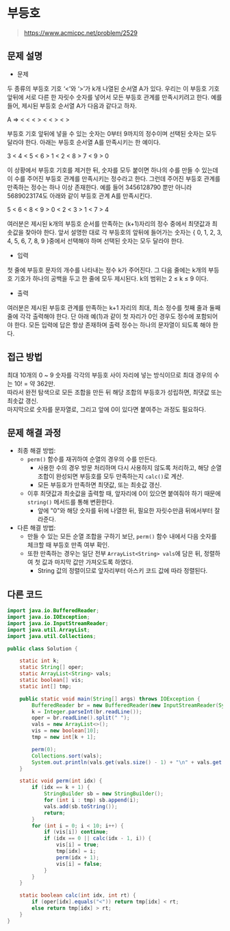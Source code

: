 # 부등호

> https://www.acmicpc.net/problem/2529

## 문제 설명

- 문제

두 종류의 부등호 기호 ‘<’와 ‘>’가 k개 나열된 순서열 A가 있다. 우리는 이 부등호 기호 앞뒤에 서로 다른 한 자릿수 숫자를 넣어서 모든 부등호 관계를 만족시키려고 한다. 예를 들어, 제시된 부등호 순서열
A가 다음과 같다고 하자.

A ⇒ < < < > < < > < >

부등호 기호 앞뒤에 넣을 수 있는 숫자는 0부터 9까지의 정수이며 선택된 숫자는 모두 달라야 한다. 아래는 부등호 순서열 A를 만족시키는 한 예이다.

3 < 4 < 5 < 6 > 1 < 2 < 8 > 7 < 9 > 0

이 상황에서 부등호 기호를 제거한 뒤, 숫자를 모두 붙이면 하나의 수를 만들 수 있는데 이 수를 주어진 부등호 관계를 만족시키는 정수라고 한다. 그런데 주어진 부등호 관계를 만족하는 정수는 하나 이상 존재한다. 예를
들어 3456128790 뿐만 아니라 5689023174도 아래와 같이 부등호 관계 A를 만족시킨다.

5 < 6 < 8 < 9 > 0 < 2 < 3 > 1 < 7 > 4

여러분은 제시된 k개의 부등호 순서를 만족하는 (k+1)자리의 정수 중에서 최댓값과 최솟값을 찾아야 한다. 앞서 설명한 대로 각 부등호의 앞뒤에 들어가는 숫자는 { 0, 1, 2, 3, 4, 5, 6, 7, 8, 9
}중에서 선택해야 하며 선택된 숫자는 모두 달라야 한다.

- 입력

첫 줄에 부등호 문자의 개수를 나타내는 정수 k가 주어진다. 그 다음 줄에는 k개의 부등호 기호가 하나의 공백을 두고 한 줄에 모두 제시된다. k의 범위는 2 ≤ k ≤ 9 이다.

- 출력

여러분은 제시된 부등호 관계를 만족하는 k+1 자리의 최대, 최소 정수를 첫째 줄과 둘째 줄에 각각 출력해야 한다. 단 아래 예(1)과 같이 첫 자리가 0인 경우도 정수에 포함되어야 한다. 모든 입력에 답은 항상
존재하며 출력 정수는 하나의 문자열이 되도록 해야 한다.

## 접근 방법

최대 10개의 0 ~ 9 숫자를 각각의 부등호 사이 자리에 넣는 방식이므로 최대 경우의 수는 10! = 약 362만.  
따라서 완전 탐색으로 모든 조합을 만든 뒤 해당 조합의 부등호가 성립하면, 최댓값 또는 최솟값 갱신.  
마지막으로 숫자를 문자열로, 그리고 앞에 0이 있다면 붙여주는 과정도 필요하다.

## 문제 해결 과정

- 최종 해결 방법:
    - `perm()` 함수를 재귀하여 순열의 경우의 수를 만든다.
        - 사용한 수의 경우 방문 처리하며 다시 사용하지 않도록 처리하고, 해당 순열 조합이 완성되면 부등호를 모두 만족하는지 `calc()`로 계산.
        - 모든 부등호가 만족하면 최댓값, 또는 최솟값 갱신.
    - 이후 최댓값과 최솟값을 출력할 때, 앞자리에 0이 있으면 붙여줘야 하기 때문에 `string()` 메서드를 통해 변환한다.
        - 앞에 "0"와 해당 숫자를 뒤에 나열한 뒤, 필요한 자릿수만큼 뒤에서부터 잘라준다.
- 다른 해결 방법:
    - 만들 수 있는 모든 순열 조합을 구하기 보단, `perm()` 함수 내에서 다음 숫자를 체크할 때 부등호 만족 여부 확인.
    - 또한 만족하는 경우는 일단 전부 `ArrayList<String> vals`에 담은 뒤, 정렬하여 첫 값과 마지막 값만 가져오도록 하였다.
        - String 값의 정렬이므로 앞자리부터 아스키 코드 값에 따라 정렬된다.

## 다른 코드

```java
import java.io.BufferedReader;
import java.io.IOException;
import java.io.InputStreamReader;
import java.util.ArrayList;
import java.util.Collections;

public class Solution {

    static int k;
    static String[] oper;
    static ArrayList<String> vals;
    static boolean[] vis;
    static int[] tmp;

    public static void main(String[] args) throws IOException {
        BufferedReader br = new BufferedReader(new InputStreamReader(System.in));
        k = Integer.parseInt(br.readLine());
        oper = br.readLine().split(" ");
        vals = new ArrayList<>();
        vis = new boolean[10];
        tmp = new int[k + 1];

        perm(0);
        Collections.sort(vals);
        System.out.println(vals.get(vals.size() - 1) + "\n" + vals.get(0));
    }

    static void perm(int idx) {
        if (idx == k + 1) {
            StringBuilder sb = new StringBuilder();
            for (int i : tmp) sb.append(i);
            vals.add(sb.toString());
            return;
        }
        for (int i = 0; i < 10; i++) {
            if (vis[i]) continue;
            if (idx == 0 || calc(idx - 1, i)) {
                vis[i] = true;
                tmp[idx] = i;
                perm(idx + 1);
                vis[i] = false;
            }
        }
    }

    static boolean calc(int idx, int rt) {
        if (oper[idx].equals("<")) return tmp[idx] < rt;
        else return tmp[idx] > rt;
    }
}
```